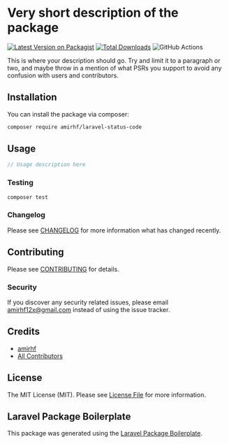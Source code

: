# Very short description of the package

[![Latest Version on Packagist](https://img.shields.io/packagist/v/amirhf/laravel-status-code.svg?style=flat-square)](https://packagist.org/packages/amirhf/laravel-status-code)
[![Total Downloads](https://img.shields.io/packagist/dt/amirhf/laravel-status-code.svg?style=flat-square)](https://packagist.org/packages/amirhf/laravel-status-code)
![GitHub Actions](https://github.com/amirhf/laravel-status-code/actions/workflows/main.yml/badge.svg)

This is where your description should go. Try and limit it to a paragraph or two, and maybe throw in a mention of what PSRs you support to avoid any confusion with users and contributors.

## Installation

You can install the package via composer:

```bash
composer require amirhf/laravel-status-code
```

## Usage

```php
// Usage description here
```

### Testing

```bash
composer test
```

### Changelog

Please see [CHANGELOG](CHANGELOG.md) for more information what has changed recently.

## Contributing

Please see [CONTRIBUTING](CONTRIBUTING.md) for details.

### Security

If you discover any security related issues, please email amirhf12x@gmail.com instead of using the issue tracker.

## Credits

-   [amirhf](https://github.com/amirhf)
-   [All Contributors](../../contributors)

## License

The MIT License (MIT). Please see [License File](LICENSE.md) for more information.

## Laravel Package Boilerplate

This package was generated using the [Laravel Package Boilerplate](https://laravelpackageboilerplate.com).
